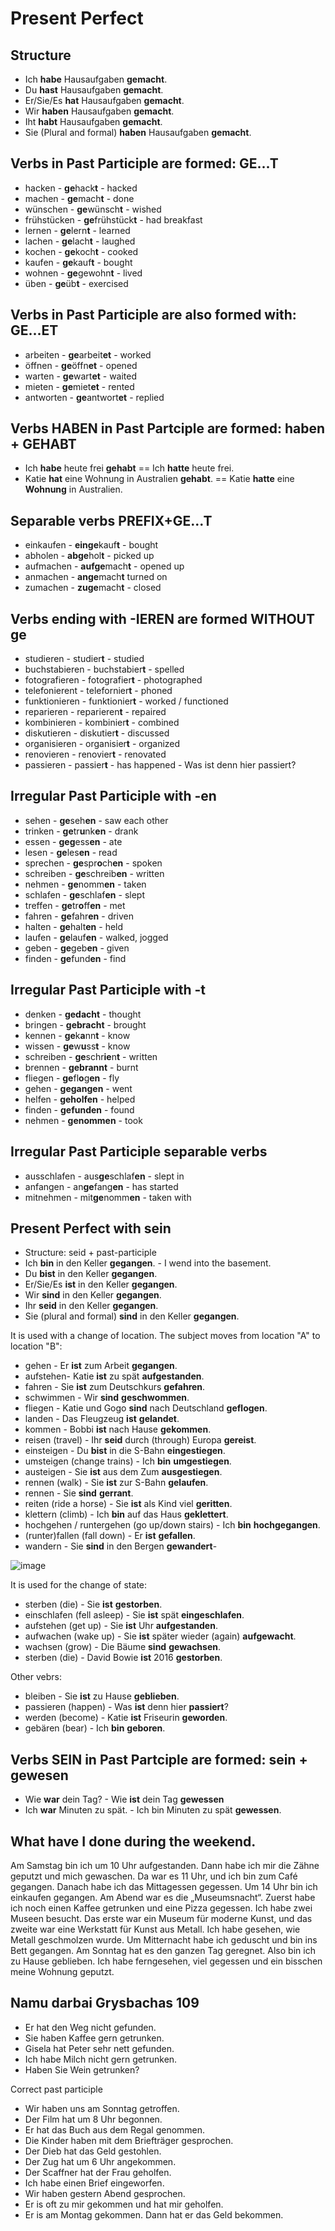 # Present Perfect

## Structure

- Ich **habe** Hausaufgaben **gemacht**.
- Du **hast** Hausaufgaben **gemacht**.
- Er/Sie/Es **hat** Hausaufgaben **gemacht**.
- Wir **haben** Hausaufgaben **gemacht**.
- Iht **habt** Hausaufgaben **gemacht**.
- Sie (Plural and formal) **haben** Hausaufgaben **gemacht**.

## Verbs in Past Participle are formed: GE...T
- hacken - **ge**hack**t** - hacked
- machen - **ge**mach**t** - done
- wünschen - **ge**wünsch**t** - wished
- frühstücken - **ge**frühstück**t** - had breakfast
- lernen - **ge**lern**t** - learned
- lachen - **ge**lach**t** - laughed
- kochen - **ge**koch**t** - cooked
- kaufen - **ge**kauf**t** - bought
- wohnen - **ge**gewohn**t** - lived
- üben - **ge**üb**t** - exercised

## Verbs in Past Participle are also formed with: GE...ET
- arbeiten - **ge**arbeit**et** - worked
- öffnen - **ge**öffn**et** - opened
- warten - **ge**wart**et** - waited
- mieten - **ge**miet**et** - rented
- antworten - **ge**antwort**et** - replied

## Verbs HABEN in Past Partciple are formed: haben + GEHABT
- Ich **habe** heute frei **gehabt** == Ich **hatte** heute frei.
- Katie **hat** eine Wohnung in Australien **gehabt**. == Katie **hatte** eine **Wohnung** in Australien.

## Separable verbs PREFIX+GE...T
- einkaufen - **einge**kauf**t** - bought
- abholen - **abge**hol**t** - picked up
- aufmachen - **aufge**mach**t** - opened up
- anmachen - **ange**mach**t** turned on
- zumachen - **zuge**mach**t** - closed

## Verbs ending with -IEREN are formed WITHOUT ge
- studieren - studier**t** - studied
- buchstabieren - buchstabier**t** - spelled
- fotografieren - fotografier**t** - photographed
- telefonierent - telefornier**t** - phoned
- funktionieren - funktionier**t** - worked / functioned
- reparieren - reparieren**t** - repaired
- kombinieren - kombinier**t** - combined
- diskutieren - diskutier**t** - discussed
- organisieren - organisier**t** - organized
- renovieren - renovier**t** - renovated
- passieren - passier**t** - has happened - Was ist denn hier passiert?

 ## Irregular Past Participle with -en
- sehen - **ge**seh**en** - saw each other
- trinken - **ge**tr**u**nk**en** - drank
- essen - **geg**ess**en** - ate
- lesen - **ge**les**en** - read
- sprechen - **ge**spr**o**ch**en** - spoken
- schreiben - **ge**schreib**en** - written
- nehmen - **ge**nomm**en** - taken
- schlafen - **ge**schlaf**en** - slept
- treffen - **ge**tr**o**ff**en** - met
- fahren - **ge**fahr**en** - driven
- halten - **ge**halt**en** - held
- laufen - **ge**lauf**en** - walked, jogged
- geben - **ge**geb**en** - given
- finden - **ge**fund**en** - find

## Irregular Past Participle with -t
- denken - **gedacht** - thought
- bringen - **gebracht** - brought
- kennen - **ge**k**a**nn**t** - know
- wissen - **ge**w**u**ss**t** - know
- schreiben - **ge**schr**ie**n**t** - written
- brennen - **gebrannt** - burnt
- fliegen - **ge**fl**o**g**en** - fly
- gehen - **gegangen** - went
- helfen - **geholfen** - helped
- finden - **gefunden** - found
- nehmen - **genommen** - took

## Irregular Past Participle separable verbs
- ausschlafen - aus**ge**schlaf**en** - slept in
- anfangen - an**ge**fang**en** - has started
- mitnehmen - mit**ge**nomm**en** - taken with

## Present Perfect with sein
- Structure: seid + past-participle
- Ich **bin** in den Keller **gegangen**. - I wend into the basement.
- Du **bist** in den Keller **gegangen**.
- Er/Sie/Es **ist** in den Keller **gegangen**.
- Wir **sind** in den Keller **gegangen**.
- Ihr **seid** in den Keller **gegangen**.
- Sie (plural and formal) **sind** in den Keller **gegangen**.

It is used with a change of location. The subject moves from location "A" to location "B":
- gehen - Er **ist** zum Arbeit **gegangen**.
- aufstehen- Katie **ist** zu spät **aufgestanden**.
- fahren - Sie **ist** zum Deutschkurs **gefahren**.
- schwimmen - Wir **sind** **geschwommen**.
- fliegen - Katie und Gogo **sind** nach Deutschland **geflogen**.
- landen - Das Fleugzeug **ist**  **gelandet**.
- kommen - Bobbi **ist** nach Hause **gekommen**.
- reisen (travel) - Ihr **seid** durch (through) Europa **gereist**.
- einsteigen - Du **bist** in die S-Bahn **eingestiegen**.
- umsteigen (change trains) - Ich **bin** **umgestiegen**.
- austeigen - Sie **ist** aus dem Zum **ausgestiegen**.
- rennen (walk) - Sie **ist** zur S-Bahn **gelaufen**.
- rennen - Sie **sind** **gerrant**.
- reiten (ride a horse) - Sie **ist** als Kind viel **geritten**.
- klettern (climb) - Ich **bin** auf das Haus **geklettert**.
- hochgehen / runtergehen (go up/down stairs) - Ich **bin** **hochgegangen**.
- (runter)fallen (fall down) - Er **ist** **gefallen**.
- wandern - Sie **sind** in den Bergen **gewandert**-

![image](https://github.com/petrasvestartas/german_language/assets/18013985/e76eb4e1-e3e8-47b6-a90d-e2325604e4c7)


It is used for the change of state:
- sterben (die) - Sie **ist** **gestorben**.
- einschlafen (fell asleep) - Sie **ist** spät **eingeschlafen**.
- aufstehen (get up) - Sie **ist** Uhr **aufgestanden**.
- aufwachen (wake up) - Sie **ist** später wieder (again) **aufgewacht**.
- wachsen (grow) - Die Bäume **sind** **gewachsen**.
- sterben (die) - David Bowie **ist** 2016 **gestorben**. 

Other vebrs:
- bleiben - Sie **ist** zu Hause **geblieben**.
- passieren (happen) - Was **ist** denn hier **passiert**?
- werden (become) - Katie **ist** Friseurin **geworden**.
- gebären (bear) - Ich **bin** **geboren**.


## Verbs SEIN in Past Partciple are formed: sein + gewesen
- Wie **war** dein Tag? - Wie **ist** dein Tag **gewessen**
- Ich **war** Minuten zu spät. - Ich bin Minuten zu spät **gewessen**.


## What have I done during the weekend.

Am Samstag bin ich um 10 Uhr aufgestanden. Dann habe ich mir die Zähne geputzt und mich gewaschen. Da war es 11 Uhr, und ich bin zum Café gegangen. Danach habe ich das Mittagessen gegessen. Um 14 Uhr bin ich einkaufen gegangen. Am Abend war es die „Museumsnacht“. Zuerst habe ich noch einen Kaffee getrunken und eine Pizza gegessen. Ich habe zwei Museen besucht. Das erste war ein Museum für moderne Kunst, und das zweite war eine Werkstatt für Kunst aus Metall. Ich habe gesehen, wie Metall geschmolzen wurde. Um Mitternacht habe ich geduscht und bin ins Bett gegangen. Am Sonntag hat es den ganzen Tag geregnet. Also bin ich zu Hause geblieben. Ich habe ferngesehen, viel gegessen und ein bisschen meine Wohnung geputzt.

## Namu darbai Grysbachas 109

- Er hat den Weg nicht gefunden.
- Sie haben Kaffee gern getrunken.
- Gisela hat Peter sehr nett gefunden.
- Ich habe Milch nicht gern getrunken.
- Haben Sie Wein getrunken?

Correct past participle 

- Wir haben uns am Sonntag getroffen.
- Der Film hat um 8 Uhr begonnen.
- Er hat das Buch aus dem Regal genommen.
- Die Kinder haben mit dem Briefträger gesprochen.
- Der Dieb hat das Geld gestohlen.
- Der Zug hat um 6 Uhr angekommen.
- Der Scaffner hat der Frau geholfen.
- Ich habe einen Brief eingeworfen.
- Wir haben gestern Abend gesprochen.
- Er is oft zu mir gekommen und hat mir geholfen.
- Er is am Montag gekommen. Dann hat er das Geld bekommen.




